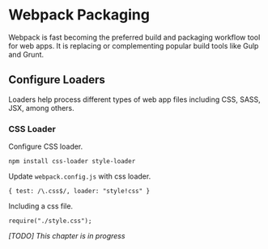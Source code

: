 # Webpack Packaging

Webpack is fast becoming the preferred build and packaging workflow tool for web apps. It is replacing or complementing popular build tools like Gulp and Grunt.

## Configure Loaders

Loaders help process different types of web app files including CSS, SASS, JSX, among others.

### CSS Loader

Configure CSS loader.

```
npm install css-loader style-loader
```

Update ```webpack.config.js``` with css loader.

```
{ test: /\.css$/, loader: "style!css" }
```

Including a css file.

```
require("./style.css");
```


*[TODO] This chapter is in progress*
